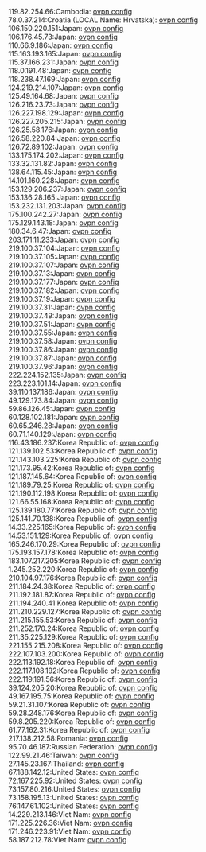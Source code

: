 119.82.254.66:Cambodia: [ovpn config](vpn/119_82_254_66.ovpn)  
78.0.37.214:Croatia (LOCAL Name: Hrvatska): [ovpn config](vpn/78_0_37_214.ovpn)  
106.150.220.151:Japan: [ovpn config](vpn/106_150_220_151.ovpn)  
106.176.45.73:Japan: [ovpn config](vpn/106_176_45_73.ovpn)  
110.66.9.186:Japan: [ovpn config](vpn/110_66_9_186.ovpn)  
115.163.193.165:Japan: [ovpn config](vpn/115_163_193_165.ovpn)  
115.37.166.231:Japan: [ovpn config](vpn/115_37_166_231.ovpn)  
118.0.191.48:Japan: [ovpn config](vpn/118_0_191_48.ovpn)  
118.238.47.169:Japan: [ovpn config](vpn/118_238_47_169.ovpn)  
124.219.214.107:Japan: [ovpn config](vpn/124_219_214_107.ovpn)  
125.49.164.68:Japan: [ovpn config](vpn/125_49_164_68.ovpn)  
126.216.23.73:Japan: [ovpn config](vpn/126_216_23_73.ovpn)  
126.227.198.129:Japan: [ovpn config](vpn/126_227_198_129.ovpn)  
126.227.205.215:Japan: [ovpn config](vpn/126_227_205_215.ovpn)  
126.25.58.176:Japan: [ovpn config](vpn/126_25_58_176.ovpn)  
126.58.220.84:Japan: [ovpn config](vpn/126_58_220_84.ovpn)  
126.72.89.102:Japan: [ovpn config](vpn/126_72_89_102.ovpn)  
133.175.174.202:Japan: [ovpn config](vpn/133_175_174_202.ovpn)  
133.32.131.82:Japan: [ovpn config](vpn/133_32_131_82.ovpn)  
138.64.115.45:Japan: [ovpn config](vpn/138_64_115_45.ovpn)  
14.101.160.228:Japan: [ovpn config](vpn/14_101_160_228.ovpn)  
153.129.206.237:Japan: [ovpn config](vpn/153_129_206_237.ovpn)  
153.136.28.165:Japan: [ovpn config](vpn/153_136_28_165.ovpn)  
153.232.131.203:Japan: [ovpn config](vpn/153_232_131_203.ovpn)  
175.100.242.27:Japan: [ovpn config](vpn/175_100_242_27.ovpn)  
175.129.143.18:Japan: [ovpn config](vpn/175_129_143_18.ovpn)  
180.34.6.47:Japan: [ovpn config](vpn/180_34_6_47.ovpn)  
203.171.11.233:Japan: [ovpn config](vpn/203_171_11_233.ovpn)  
219.100.37.104:Japan: [ovpn config](vpn/219_100_37_104.ovpn)  
219.100.37.105:Japan: [ovpn config](vpn/219_100_37_105.ovpn)  
219.100.37.107:Japan: [ovpn config](vpn/219_100_37_107.ovpn)  
219.100.37.13:Japan: [ovpn config](vpn/219_100_37_13.ovpn)  
219.100.37.177:Japan: [ovpn config](vpn/219_100_37_177.ovpn)  
219.100.37.182:Japan: [ovpn config](vpn/219_100_37_182.ovpn)  
219.100.37.19:Japan: [ovpn config](vpn/219_100_37_19.ovpn)  
219.100.37.31:Japan: [ovpn config](vpn/219_100_37_31.ovpn)  
219.100.37.49:Japan: [ovpn config](vpn/219_100_37_49.ovpn)  
219.100.37.51:Japan: [ovpn config](vpn/219_100_37_51.ovpn)  
219.100.37.55:Japan: [ovpn config](vpn/219_100_37_55.ovpn)  
219.100.37.58:Japan: [ovpn config](vpn/219_100_37_58.ovpn)  
219.100.37.86:Japan: [ovpn config](vpn/219_100_37_86.ovpn)  
219.100.37.87:Japan: [ovpn config](vpn/219_100_37_87.ovpn)  
219.100.37.96:Japan: [ovpn config](vpn/219_100_37_96.ovpn)  
222.224.152.135:Japan: [ovpn config](vpn/222_224_152_135.ovpn)  
223.223.101.14:Japan: [ovpn config](vpn/223_223_101_14.ovpn)  
39.110.137.186:Japan: [ovpn config](vpn/39_110_137_186.ovpn)  
49.129.173.84:Japan: [ovpn config](vpn/49_129_173_84.ovpn)  
59.86.126.45:Japan: [ovpn config](vpn/59_86_126_45.ovpn)  
60.128.102.181:Japan: [ovpn config](vpn/60_128_102_181.ovpn)  
60.65.246.28:Japan: [ovpn config](vpn/60_65_246_28.ovpn)  
60.71.140.129:Japan: [ovpn config](vpn/60_71_140_129.ovpn)  
116.43.186.237:Korea Republic of: [ovpn config](vpn/116_43_186_237.ovpn)  
121.139.102.53:Korea Republic of: [ovpn config](vpn/121_139_102_53.ovpn)  
121.143.103.225:Korea Republic of: [ovpn config](vpn/121_143_103_225.ovpn)  
121.173.95.42:Korea Republic of: [ovpn config](vpn/121_173_95_42.ovpn)  
121.187.145.64:Korea Republic of: [ovpn config](vpn/121_187_145_64.ovpn)  
121.189.79.25:Korea Republic of: [ovpn config](vpn/121_189_79_25.ovpn)  
121.190.112.198:Korea Republic of: [ovpn config](vpn/121_190_112_198.ovpn)  
121.66.55.168:Korea Republic of: [ovpn config](vpn/121_66_55_168.ovpn)  
125.139.180.77:Korea Republic of: [ovpn config](vpn/125_139_180_77.ovpn)  
125.141.70.138:Korea Republic of: [ovpn config](vpn/125_141_70_138.ovpn)  
14.33.225.165:Korea Republic of: [ovpn config](vpn/14_33_225_165.ovpn)  
14.53.151.129:Korea Republic of: [ovpn config](vpn/14_53_151_129.ovpn)  
165.246.170.29:Korea Republic of: [ovpn config](vpn/165_246_170_29.ovpn)  
175.193.157.178:Korea Republic of: [ovpn config](vpn/175_193_157_178.ovpn)  
183.107.217.205:Korea Republic of: [ovpn config](vpn/183_107_217_205.ovpn)  
1.245.252.220:Korea Republic of: [ovpn config](vpn/1_245_252_220.ovpn)  
210.104.97.176:Korea Republic of: [ovpn config](vpn/210_104_97_176.ovpn)  
211.184.24.38:Korea Republic of: [ovpn config](vpn/211_184_24_38.ovpn)  
211.192.181.87:Korea Republic of: [ovpn config](vpn/211_192_181_87.ovpn)  
211.194.240.41:Korea Republic of: [ovpn config](vpn/211_194_240_41.ovpn)  
211.210.229.127:Korea Republic of: [ovpn config](vpn/211_210_229_127.ovpn)  
211.215.155.53:Korea Republic of: [ovpn config](vpn/211_215_155_53.ovpn)  
211.252.170.24:Korea Republic of: [ovpn config](vpn/211_252_170_24.ovpn)  
211.35.225.129:Korea Republic of: [ovpn config](vpn/211_35_225_129.ovpn)  
221.155.215.208:Korea Republic of: [ovpn config](vpn/221_155_215_208.ovpn)  
222.107.103.200:Korea Republic of: [ovpn config](vpn/222_107_103_200.ovpn)  
222.113.192.18:Korea Republic of: [ovpn config](vpn/222_113_192_18.ovpn)  
222.117.108.192:Korea Republic of: [ovpn config](vpn/222_117_108_192.ovpn)  
222.119.191.56:Korea Republic of: [ovpn config](vpn/222_119_191_56.ovpn)  
39.124.205.20:Korea Republic of: [ovpn config](vpn/39_124_205_20.ovpn)  
49.167.195.75:Korea Republic of: [ovpn config](vpn/49_167_195_75.ovpn)  
59.21.31.107:Korea Republic of: [ovpn config](vpn/59_21_31_107.ovpn)  
59.28.248.176:Korea Republic of: [ovpn config](vpn/59_28_248_176.ovpn)  
59.8.205.220:Korea Republic of: [ovpn config](vpn/59_8_205_220.ovpn)  
61.77.162.31:Korea Republic of: [ovpn config](vpn/61_77_162_31.ovpn)  
217.138.212.58:Romania: [ovpn config](vpn/217_138_212_58.ovpn)  
95.70.46.187:Russian Federation: [ovpn config](vpn/95_70_46_187.ovpn)  
122.99.21.46:Taiwan: [ovpn config](vpn/122_99_21_46.ovpn)  
27.145.23.167:Thailand: [ovpn config](vpn/27_145_23_167.ovpn)  
67.188.142.12:United States: [ovpn config](vpn/67_188_142_12.ovpn)  
72.167.225.92:United States: [ovpn config](vpn/72_167_225_92.ovpn)  
73.157.80.216:United States: [ovpn config](vpn/73_157_80_216.ovpn)  
73.158.195.13:United States: [ovpn config](vpn/73_158_195_13.ovpn)  
76.147.61.102:United States: [ovpn config](vpn/76_147_61_102.ovpn)  
14.229.213.146:Viet Nam: [ovpn config](vpn/14_229_213_146.ovpn)  
171.225.226.36:Viet Nam: [ovpn config](vpn/171_225_226_36.ovpn)  
171.246.223.91:Viet Nam: [ovpn config](vpn/171_246_223_91.ovpn)  
58.187.212.78:Viet Nam: [ovpn config](vpn/58_187_212_78.ovpn)  
